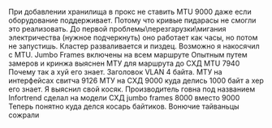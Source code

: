 При добавлении хранилища в прокс не ставить MTU 9000 даже если оборудование поддерживает. Потому что кривые пидарасы не смогли это реализовать. До первой проблемы\перезгарузки\мигания электричества (нужное подчеркнуть) оно работает как часы, но потом не запустишь. Кластер разваливается и пиздец.
Возможно я накосячил с MTU. 
Jumbo Frames включены на всем маршруте
Опытным путем замеров и кринжа выяснен МТУ для маршрута до СХД
MTU 7940
Почему так а хуй его знает. Заголовок VLAN 4 байта. МТУ на интерфейсах свитча 9126
МТУ на СХД 9000
куда делись 1000 байт а хер его знает.
Я выяснил свой косяк. Производитель говна под названием Infortrend сделал на модели СХД jumbo frames 8000 вместо 9000  Теперь понятно куда делся косарь байтиков. Вонючие тайваньцы сожрали